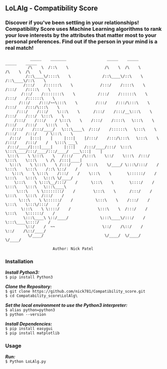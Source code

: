 ## LoLAlg - Compatibility Score

### Discover if you've been settling in your relationships! Compatibility Score uses Machine Learning algorithms to rank your love interests by the attributes that matter most to your personal preferences. Find out if the person in your mind is a real match!

               _____    _______                  _____    _____                   _____    _____          
              /\    \  /::\    \                /\    \  /\    \                 /\    \  /\    \         
             /::\____\/::::\    \              /::\____\/::\    \               /::\____\/::\    \        
            /:::/    /::::::\    \            /:::/    /::::\    \             /:::/    /::::\    \       
           /:::/    /::::::::\    \          /:::/    /::::::\    \           /:::/    /::::::\    \      
          /:::/    /:::/~~\:::\    \        /:::/    /:::/\:::\    \         /:::/    /:::/\:::\    \     
         /:::/    /:::/    \:::\    \      /:::/    /:::/__\:::\    \       /:::/    /:::/  \:::\    \    
        /:::/    /:::/    / \:::\    \    /:::/    /::::\   \:::\    \     /:::/    /:::/    \:::\    \   
       /:::/    /:::/____/   \:::\____\  /:::/    /::::::\   \:::\    \   /:::/    /:::/    / \:::\    \  
      /:::/    |:::|    |     |:::|    |/:::/    /:::/\:::\   \:::\    \ /:::/    /:::/    /   \:::\ ___\ 
     /:::/____/|:::|____|     |:::|    /:::/____/:::/  \:::\   \:::\____/:::/____/:::/____/  ___\:::|    |
     \:::\    \ \:::\    \   /:::/    /\:::\    \::/    \:::\  /:::/    \:::\    \:::\    \ /\  /:::|____|
      \:::\    \ \:::\    \ /:::/    /  \:::\    \/____/ \:::\/:::/    / \:::\    \:::\    /::\ \::/    / 
       \:::\    \ \:::\    /:::/    /    \:::\    \       \::::::/    /   \:::\    \:::\   \:::\ \/____/  
        \:::\    \ \:::\__/:::/    /      \:::\    \       \::::/    /     \:::\    \:::\   \:::\____\    
         \:::\    \ \::::::::/    /        \:::\    \      /:::/    /       \:::\    \:::\  /:::/    /    
          \:::\    \ \::::::/    /          \:::\    \    /:::/    /         \:::\    \:::\/:::/    /     
           \:::\    \ \::::/    /            \:::\    \  /:::/    /           \:::\    \::::::/    /      
            \:::\____\ \::/____/              \:::\____\/:::/    /             \:::\____\::::/    /       
             \::/    /  ~~                     \::/    /\::/    /               \::/    /\::/____/        
              \/____/                           \/____/  \/____/                 \/____/                  
                                                                                                          
					     Author: Nick Patel

### Installation

**_Install Python3:_**<br/>
 `$ pip install Python3`<br/>

**_Clone the Repository:_**<br/>
 `$ git clone https://github.com/nick781/Compatibility_score.git`<br/>
 `$ cd Compatability_score\LolAlg\`

**_Set the local environment to use the Python3 interpreter:_**<br/>
 `$ alias python=python3`<br/>
 `$ python --version`

**_Install Dependencies:_**<br/>
 `$ pip install easygui`<br/>
 `$ pip install matplotlib` 

### Usage
**_Run:_**<br/>
`$ Python LoLAlg.py`
